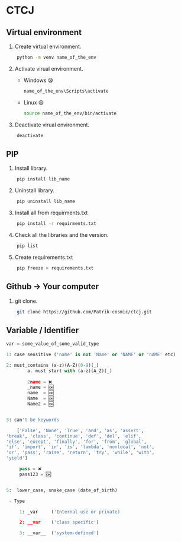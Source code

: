
# CTCJ 
## Virtual environment

1. Create virtual environment.
``` bash
    python -m venv name_of_the_env
```
        
2. Activate virual environment.

    - Windows 😪
    
        ``` bash
        name_of_the_env\Scripts\activate
        ```
    - Linux 😃
         ``` bash
        source name_of_the_env/bin/activate
        ```
3. Deactivate virual environment.
``` bash
    deactivate
```

## PIP 

1. Install library.
``` bash
    pip install lib_name
```

2. Uninstall library.
``` bash
    pip uninstall lib_name
```

3. Install all from requirments.txt
``` bash
    pip install -r requirments.txt
```

4. Check all the libraries and the version.
``` bash
    pip list
```

5. Create requirements.txt 
``` bash
    pip freeze > requirements.txt 
```


## Github -> Your computer

1. git clone.
``` bash
    git clone https://github.com/Patrik-cosmic/ctcj.git
```

## Variable / Identifier
``` python
var = some_value_of_some_valid_type

1: case sensitive ('name' is not 'Name' or 'NAME' or 'nAME' etc)

2: must_contains (a-z)(A-Z)(0-9)(_)
        a. must start with (a-z)(A_Z)(_)
        
        2name = ❌
        _name = 🆗
        name  = 🆗
        Name  = 🆗
        Name2 = 🆗


3: can't be keywords 

    ['False', 'None', 'True', 'and', 'as', 'assert', 
'break', 'class', 'continue', 'def', 'del', 'elif', 
'else', 'except', 'finally', 'for', 'from', 'global',
'if', 'import', 'in', 'is', 'lambda', 'nonlocal', 'not',
'or', 'pass', 'raise', 'return', 'try', 'while', 'with', 
'yield']

     pass = ❌ 
     pass123 = 🆗


5:  lower_case, snake_case (date_of_birth)

 - Type 

     1: _var     ('Internal use or private)

     2: __var    ('class specific')

     3: __var__  ('system-defined')

```
